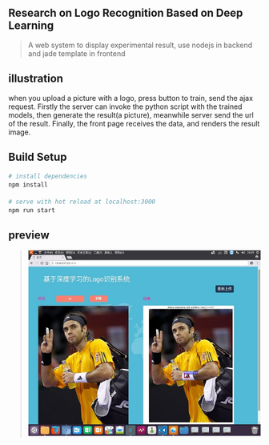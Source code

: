 ## Research on Logo Recognition Based on Deep Learning

> A web system to display experimental result, use nodejs in backend and jade template in frontend

## illustration
when you upload a picture with a logo, press button to train, send the ajax request. Firstly the server can invoke the python script with the trained models, then generate the result(a picture), meanwhile server send the url of the result. Finally, the front page receives the data, and renders the result image.

## Build Setup

``` bash
# install dependencies
npm install

# serve with hot reload at localhost:3000
npm run start
```

## preview
> ![show](https://github.com/cchr1s/deeplearning/blob/master/img/show.jpg)
